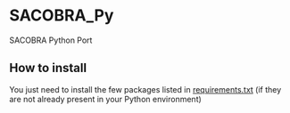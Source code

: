 # SACOBRA_Py
SACOBRA Python Port

## How to install

You just need to install the few packages listed in [requirements.txt](./requirements.txt) (if they are not already present in your Python environment)
